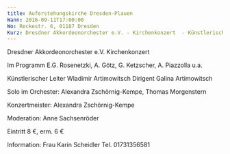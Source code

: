 ```yaml
---
title: Auferstehungskirche Dresden-Plauen
Wann: 2016-09-11T17:00:00
Wo: Reckestr. 6, 01187 Dresden
Kurz: Dresdner Akkordeonorchester e.V. - Kirchenkonzert  - Künstlerischer Leiter Wladimir Artimowitsch - Dirigent Galina Artimowitsch
---
```


Dresdner Akkordeonorchester e.V.
Kirchenkonzert 

Im Programm E.G. Rosenetzki, A. Götz, G. Ketzscher,  A. Piazzolla u.a.

Künstlerischer Leiter Wladimir Artimowitsch
Dirigent Galina Artimowitsch

Solo im Orchester:
Alexandra Zschörnig-Kempe, Thomas Morgenstern

Konzertmeister: Alexandra Zschörnig-Kempe

Moderation: Anne Sachsenröder

Eintritt 8 €, erm. 6 €

Information: 
Frau Karin Scheidler
Tel. 01731356581